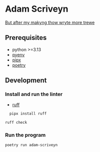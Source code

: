 # Adam Scriveyn

[But after my makyng thow wryte more trewe](https://faculty.goucher.edu/eng330/chaucers_wordes_unto_adam_his_own_scriveyn.htm)

## Prerequisites

- python >=3.13
- [pyenv](https://github.com/pyenv/pyenv)
- [pipx](https://github.com/pypa/pipx)
- [poetry](https://python-poetry.org/docs/)

## Development

### Install and run the linter

- [ruff](https://github.com/astral-sh/ruff)

```bash
  pipx install ruff
```

```bash
ruff check
```

### Run the program

```bash
poetry run adam-scriveyn
```
